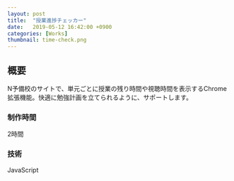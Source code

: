 ```yaml
---
layout: post
title:  "授業進捗チェッカー"
date:   2019-05-12 16:42:00 +0900
categories: [Works]
thumbnail: time-check.png
---
```

## 概要
N予備校のサイトで、単元ごとに授業の残り時間や視聴時間を表示するChrome拡張機能。快適に勉強計画を立てられるように、サポートします。

### 制作時間
2時間

### 技術
JavaScript
